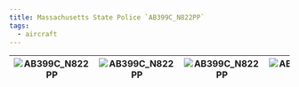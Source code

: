 ```yaml
---
title: Massachusetts State Police `AB399C_N822PP`
tags:
  - aircraft
---
```



| ![AB399C_N822PP](/aircraft/AB399C_N822PP/1.jpg) | ![AB399C_N822PP](/aircraft/AB399C_N822PP/2.jpg) | ![AB399C_N822PP](/aircraft/AB399C_N822PP/3.jpg) | ![AB399C_N822PP](/aircraft/AB399C_N822PP/4.png) | ![AB399C_N822PP](/aircraft/AB399C_N822PP/5.jpg) |
| ----------------------------------------------- | ----------------------------------------------- | ----------------------------------------------- | ----------------------------------------------- | ----------------------------------------------- |
